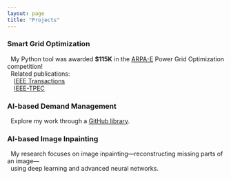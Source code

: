 ```yaml
---
layout: page
title: "Projects"
---
```


<h3 style="text-align: left;">Smart Grid Optimization</h3>

&nbsp;&nbsp;My Python tool was awarded **$115K** in the <a href="https://gocompetition.energy.gov/" target="_blank">ARPA-E</a>  Power Grid Optimization competition! <br>
&nbsp;&nbsp;Related publications: <br>
&nbsp;&nbsp;&nbsp;&nbsp;<a href="https://hssharadga.github.io/assets/IEEE_TIA.pdf" target="_blank">IEEE Transactions</a>  <br>
&nbsp;&nbsp;&nbsp;&nbsp;<a href="https://hssharadga.github.io/assets/IEEE_TPEC.pdf" target="_blank">IEEE-TPEC</a> 


<h3 style="text-align: left;">AI-based Demand Management</h3>
&nbsp;&nbsp;Explore my work through a
<a href="https://github.com/hssharadga/Sizing-and-Scheduling-PV-Battery" target="_blank">GitHub library</a>.

<h3 style="text-align: left;">AI-based Image Inpainting </h3>
&nbsp;&nbsp;My research focuses on image inpainting—reconstructing missing parts of an image— <br>
&nbsp;&nbsp;using deep learning and advanced neural networks.
<!-- My ongoing research focuses on image inpainting — the process of reconstructing missing parts of an image. <br>
This project explores the use of deep learning and advanced neural networks to improve image restoration accuracy. -->



<!-- [IEEE Transactions](https://hssharadga.github.io/assets/IEEE_TIA.pdf) <br>
[IEEE- TPEC](https://hssharadga.github.io/assets/IEEE_TPEC.pdf) -->

<!-- <a href="https://raw.githubusercontent.com/hssharadga/hssharadga.github.io/main/assets/IEEE_TPEC.pdf" target="_blank">IEEE-TPEC</a>   -->
<!-- [IEEE Transactions](https://raw.githubusercontent.com/hssharadga/hssharadga.github.io/main/assets/IEEE_TIA.pdf) -->
<!-- [IEEE-TPEC](https://raw.githubusercontent.com/hssharadga/hssharadga.github.io/main/assets/IEEE_TPEC.pdf) --> 
